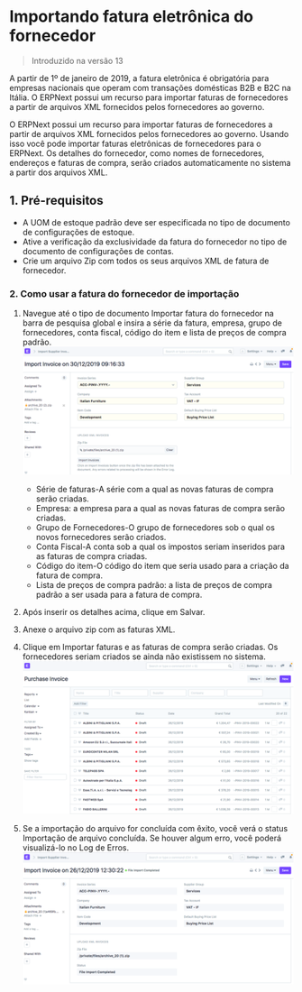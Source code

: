 # Importando fatura eletrônica do fornecedor



> Introduzido na versão 13


A partir de 1º de janeiro de 2019, a fatura eletrônica é obrigatória para empresas nacionais que operam com transações domésticas B2B e B2C na Itália. O ERPNext possui um recurso para importar faturas de fornecedores a partir de arquivos XML fornecidos pelos fornecedores ao governo.


O ERPNext possui um recurso para importar faturas de fornecedores a partir de arquivos XML fornecidos pelos fornecedores ao governo. Usando isso você pode importar faturas eletrônicas de fornecedores para o ERPNext. Os detalhes do fornecedor, como nomes de fornecedores, endereços e faturas de compra, serão criados automaticamente no sistema a partir dos arquivos XML.


## 1. Pré-requisitos


* A UOM de estoque padrão deve ser especificada no tipo de documento de configurações de estoque.
* Ative a verificação da exclusividade da fatura do fornecedor no tipo de documento de configurações de contas.
* Crie um arquivo Zip com todos os seus arquivos XML de fatura de fornecedor.


### 2. Como usar a fatura do fornecedor de importação


1. Navegue até o tipo de documento Importar fatura do fornecedor na barra de pesquisa global e insira a série da fatura, empresa, grupo de fornecedores, conta fiscal, código do item e lista de preços de compra padrão.
 ![](/files/import_einvoice.png)


	* Série de faturas-A série com a qual as novas faturas de compra serão criadas.
	* Empresa: a empresa para a qual as novas faturas de compra serão criadas.
	* Grupo de Fornecedores-O grupo de fornecedores sob o qual os novos fornecedores serão criados.
	* Conta Fiscal-A conta sob a qual os impostos seriam inseridos para as faturas de compra criadas.
	* Código do item-O código do item que seria usado para a criação da fatura de compra.
	* Lista de preços de compra padrão: a lista de preços de compra padrão a ser usada para a fatura de compra.
2. Após inserir os detalhes acima, clique em Salvar.
3. Anexe o arquivo zip com as faturas XML.
4. Clique em Importar faturas e as faturas de compra serão criadas. Os fornecedores seriam criados se ainda não existissem no sistema.
![](/files/purchase_invoices_created.png)
5. Se a importação do arquivo for concluída com êxito, você verá o status Importação de arquivo concluída. Se houver algum erro, você poderá visualizá-lo no Log de Erros.
![](/files/file_import_completed.png)



